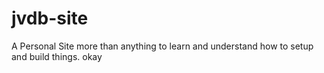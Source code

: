 # jvdb-site
A Personal Site more than anything to learn and understand how to setup and build things.
okay